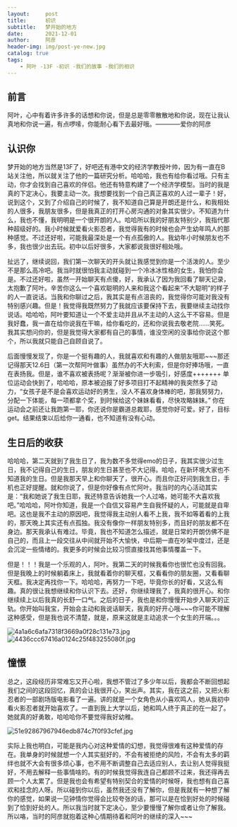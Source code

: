 ```yaml
---
layout:     post
title:      初识
subtitle:   梦开始的地方
date:       2021-12-01
author:     阿彦
header-img: img/post-ye-new.jpg
catalog: true
tags:
    - 阿叶 -13F -初识 -我们的故事 -我们的相识
---
```


## 前言

阿叶，心中有着许多许多的话想和你说，但是总是零零散散地和你说，现在让我认真地和你说一遍，有点啰嗦，你能耐心看下去最好哦。————爱你的阿彦



## 认识你

梦开始的地方当然是13F了，好吧还有港中文的经济学教授叶帅，因为有一直在B站关注他，所以就关注了他的一篇研究分析。哈哈哈，我也有给你看过哦。只有主动，你才会找到自己喜欢的伴侣。他还有特意构建了一个经济学模型。当时的我是真的下定决心，我要主动一次。我想要找到一个自己真正喜欢的人过一辈子！好，说到这个，又到了介绍自己的时候了，我不知道自己算是开朗还是什么，和我相处的人很多，我朋友很多，但是我真正的打开心房沟通的对象其实很少。不知道为什么，我也不懂，我明明是一个很开朗的人。哈哈所以我的好朋友特别少，我指代那种超级好的。我小时候就爱看火影忍者，我觉得我有的时候也会产生幼年鸣人的那种感觉。不过还好啦，可能我最深处是一个有点孤傲的人。我幼年小时候朋友也不多，我也很少出去玩。初中以后好很多，大家都说我很好相处哦。

扯远了，继续说回，我们第一次聊天的开头就让我感觉到你是一个活泼的人。至少不是那么高冷吧。我当时就很怕我主动就碰到一个冷冰冰性格的女生，我怕你会是。不过还好啦，虽然一开始聊天有点傻，好，我承认了因为我回看了聊天记录，太抱歉了阿叶。辛苦你这么一个喜欢聪明的人来和我这个看起来“不大聪明”的样子的人一直说话。当我和你聊过之后，我其实是有点沮丧的，我觉得你可能对我没有特别感兴趣。但是！我觉得我既然努力了我就应该要保持下去，我要继续主动找你说话。哈哈哈，阿叶要知道让一个不爱主动并且从不主动的人这么干不容易。但是我好蠢，我一直在给你说我在干嘛，给你看吃的，还和你说我去敬老院......笑死。我其实想问你的，但是我觉得大家都有自己的事情，谁没空闲的没事给你说这个那个，所以我就只能自己自顾自说了。

 后面慢慢发现了，你是一个挺有趣的人，我就喜欢和有趣的人做朋友哦耶~~~那还记得那天12.6日（第一次帮阿叶做事）虽然办的不大利索，但是你好捧场哦，一直在表扬我。但是，谁不喜欢被表扬呢？渐渐被你进一步吸引，好感度+++++++
单位运动会快到了，哈哈哈，原本被迫报了好多项目打不起精神的我突然多了动力，“女孩子是不是会喜欢运动好的男生，没人不喜欢身体棒的吧，那我努努力，分配一下体能，每一项都拿个奖，到时候给这个妹妹看看，尽快攻略妹妹。”  你在运动会之前还让我跑第一耶，你还说你是霸道总裁耶，感觉你好可爱。好了，目标get。结果结束以后给你一通看，也不知道有没有心动。



## 生日后的收获

哈哈哈，第二天就到了我生日了，我为数不多觉得emo的日子，我其实很少过生日，我不记得自己的生日，朋友的生日甚至也不大记得。哈哈，在新环境大家也不知道我的生日。但是我那天早上和你聊天了，很开心。而且你正好问到我生日，手机也正好提醒。就和你说了，但是你好像有点忙阿叶。我当时的内心活动其实是：“我和她说了我生日耶，我还特意告诉她我一个人过咯，她可能不大喜欢我吧。”哈哈哈，阿叶你知道，我是一个自信又容易产生自我怀疑的人，可能就是自卑吧。这也是我不主动的原因吧，我觉得我主动别人看不上我，我不如等着看的上我的，那天晚上其实还有点孤独。我没有像你一样朋友特别多，而且好的朋友都不在身边。那天我承认有难过。毕竟，我也不知道怎么描述，就是日常的开朗仿佛不是自己的，而且上一段交往从中间就开始不大愉快，中后期一直在吵架中度过，还是会沉淀一些情绪的。我更多的时候会比较习惯直接找其他事情覆盖一下。
      

但是！！！我是一个乐观的人，阿叶。我第二天的时候我看你也很忙也没有回我。但是我晚上的时候躺着床上，我就看着你的聊天框，又看看你的朋友圈，又看看聊天框。我决定再找你一下。哈哈哈，再努力一下吧，毕竟你长的好看，又这么有趣。真的很让我想继续和你认识下去。还好，你继续理我了，我真的很开心。和你继续续上以后我真的长舒一口气。之后的日子，我也是和你慢慢开始步入聊天的正轨。你开始叫我宝，开始会主动和我说话聊天，我真的好开心哦~~~你可能不理解这种感受，但是我也说不清楚，就是，原来这就是主动追求一个女生的开端。。。

![4a1a6c6afa7318f3669a0f28c131e73.jpg](https://upload-images.jianshu.io/upload_images/19719554-bcfab14693580c65.jpg?imageMogr2/auto-orient/strip%7CimageView2/2/w/1240)
![4436ccc67416a0124c25f483255080f.jpg](https://upload-images.jianshu.io/upload_images/19719554-5811b1f9f5a817f5.jpg?imageMogr2/auto-orient/strip%7CimageView2/2/w/1240)



## 憧憬

总之，这段经历非常难忘又开心啦，我想不管过了多少年以后，我都会不断回想起我们之间的这段回忆，真的会让我很开心，笑出声。其实，我在这之前，又把火影忍者的一部剧场版电影看了一遍。讲的就是一个女角色从小喜欢鸣人，她从我初中看火影忍者就开始喜欢了。一直到我上大学以后，她和鸣人终于真正的在一起了。她就真的好勇敢，哈哈哈你不要觉得我好幼稚。

![51e92867967946edb874c7f0f93cfef.jpg](https://upload-images.jianshu.io/upload_images/19719554-d9d5096379857d13.jpg?imageMogr2/auto-orient/strip%7CimageView2/2/w/1240)

实际上我也明白，可能是我内心对这种爱情的幻想，我觉得很难有这种爱情的存在。我单身的时候就想一个人其实挺好的，不会有被拒绝的风险，不会有太多的羁绊也就不大会有很多烦心事，也不用不断调整自己去适应别人，去让别人觉得我挺好，不用去解释一些事情啥的。有的时候我觉得我连自己都顾不过来，我还得再去顾一个人太累了。但是我也会有希望有特别契合的爱情的时候呀，我也想有自己喜欢和挂念的人呀。所以碰到你以后，虽然我还没有了解你，但是我就有一种想了解你的感觉，如果说一见钟情你觉得会比较夸张的话，那可以是在恰到好处的时候碰到了恰到好处的人。所以我当时就下定决心，至少要慢慢了解你或者让你了解我。所以咯，当时的阿彦就抱着这种心情期待着和阿叶的继续的深入~~~